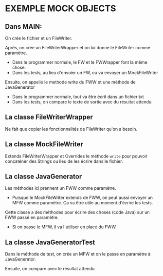 # EXEMPLE MOCK OBJECTS

## Dans MAIN:
On crée le fichier et un FileWriter.

Après, on crée un FileWriterWrapper et on lui donne le FileWriter comme paramètre. 
   - Dans le programmer normale, le FW et le FWWrapper font la même chose.
   - Dans les tests, au lieu d'envoier un FW, ou va envoyer un MockFileWriter
   
Ensuite, on appelle le methode write du FWW et une méthode de JavaGenerator 
   - Dans le programmer normale, tout va être écrit dans un fichier txt
   - Dans les tests, on compare le texte de sortie avec du résultat attendu.

## La classe FileWriterWrapper
Ne fait que copier les fonctionnalités de FileWriter qu'on a besoin.

## La classe MockFileWriter
Extends FileWriterWrapper et Overrides le méthode `write` pour pouvoir concaténer des Strings ou lieu de les écrire dans le fichier.

## La classe JavaGenerator
Les méthodes ici prennent un FWW comme paramètre.
   - Puisque le MockFileWriter extends de FWW, on peut aussi envoyer un MFW comme paramètre. Ça va être utile au moment d'écrire les tests.

Cette classe a des méthodes pour écrire des choses (code Java) sur un FWW passé en paramètre.
   - Si on passe le MFW, il va l'utiliser en place du FWW.

## La classe JavaGeneratorTest
Dans le méthode de test, on crée un MFW et on le passe en paramètre à JavaGenerator.

Ensuite, on compare avec le résultat attendu.
